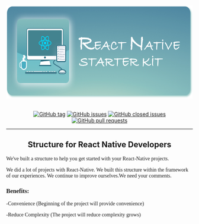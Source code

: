 <link href='https://fonts.googleapis.com/css?family=Montserrat' rel='stylesheet'>

<div align="center">
  <img src="/docs/git-logo.jpg" alt="React Native Starter Kit" height=250 />
</div>
<br />
<div align="center">

[![GitHub tag](https://img.shields.io/github/tag/sozkahya/react-native-init-project.svg?style=plastic&colorB=8AC0BF)](https://github.com/sozkahya/react-native-init-project/tags)
[![GitHub issues](https://img.shields.io/github/issues/sozkahya/react-native-init-project.svg?style=plastic&colorB=8AC0BF)](https://github.com/sozkahya/react-native-init-project/issues)
[![GitHub closed issues](https://img.shields.io/github/issues-closed/sozkahya/react-native-init-project.svg?style=plastic&colorB=8AC0BF)](https://github.com/sozkahya/react-native-init-project/issues-closed)
[![GitHub pull requests](https://img.shields.io/github/issues-pr/sozkahya/react-native-init-project.svg?style=plastic&colorB=8AC0BF)](https://github.com/sozkahya/react-native-init-project/issues-pr)

</div>

---

<div>
  <h2 align="center">Structure for React Native Developers</h3>
  <p style="font-family:Montserrat;">We've built a structure to help you get started with your React-Native projects.</p>
  <p style="font-family:Montserrat;">We did a lot of projects with React-Native. We built this structure within the framework of our experiences. We continue to improve ourselves.We need your comments.</p>

  <h3 style="font-family:Montserrat;">Benefits:</h1>
  <p style="font-family:Montserrat;">-Convenience (Beginning of the project will provide convenience)</p>
  <p style="font-family:Montserrat;">-Reduce Complexity (The project will reduce complexity grows)</p>
</div>
